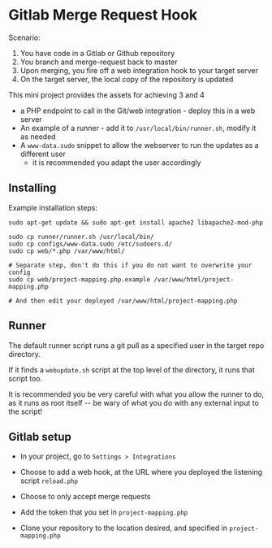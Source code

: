 # Gitlab Merge Request Hook

Scenario:

1. You have code in a Gitlab or Github repository
2. You branch and merge-request back to master
3. Upon merging, you fire off a web integration hook to your target server
4. On the target server, the local copy of the repository is updated

This mini project provides the assets for achieving 3 and 4

* a PHP endpoint to call in the Git/web integration - deploy this in a web server
* An example of a runner - add it to `/usr/local/bin/runner.sh`, modify it as needed
* A `www-data.sudo` snippet to allow the webserver to run the updates as a different user
    * it is recommended you adapt the user accordingly

## Installing

Example installation steps:

    sudo apt-get update && sudo apt-get install apache2 libapache2-mod-php

    sudo cp runner/runner.sh /usr/local/bin/
    sudo cp configs/www-data.sudo /etc/sudoers.d/
    sudo cp web/*.php /var/www/html/

    # Separate step, don't do this if you do not want to overwrite your config
    sudo cp web/project-mapping.php.example /var/www/html/project-mapping.php

    # And then edit your deployed /var/www/html/project-mapping.php

## Runner

The default runner script runs a git pull as a specified user in the target repo directory.

If it finds a `webupdate.sh` script at the top level of the directory, it runs that script too.

It is recommended you be very careful with what you allow the runner to do, as it runs as root itself -- be wary of what you do with any external input to the script!

## Gitlab setup

* In your project, go to `Settings > Integrations`

* Choose to add a web hook, at the URL where you deployed the listening script `reload.php`

* Choose to only accept merge requests

* Add the token that you set in `project-mapping.php`

* Clone your repository to the location desired, and specified in `project-mapping.php`
